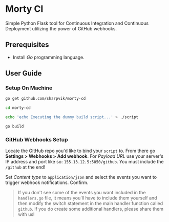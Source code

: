 # Morty CI

Simple Python Flask tool for Continuous Integration and Continuous Deployment
utilizing the power of GitHub webhooks.



## Prerequisites

- Install *Go* programming language.



## User Guide

### Setup On Machine

```bash
go get github.com/sharpvik/morty-cd

cd morty-cd

echo 'echo Executing the dummy build script...' > ./script

go build
```


### GitHub Webhooks Setup

Locate the GitHub repo you'd like to bind your `script` to. From there go
**Settings > Webhooks > Add webhook**. For *Payload URL* use your server's IP
address and port like so: `155.13.12.5:5050/github`. You must include the
`/github` at the end!

Set *Content type* to `application/json` and select the events you want to
trigger webhook notifications. Confirm.

> If you don't see some of the events you want included in the `handlers.go`
> file, it means you'll have to include them yourself and then modify the switch
> statement in the main handler function called `github`.
> If you do create some additional handlers, please share them with us!
